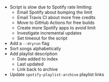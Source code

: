 - Script is slow due to Spotify rate limiting:
    - Email Spotify about bumping the limit
    - Email Travis CI about more free credits
    - Move to GitHub Actions for free builds
    - Create more Spotify apps to avoid limit
    - Investigate incremental updates
    - Set timeout for the script
- Add a `--dryrun` flag
- Sort songs alphabetically
- Add playlist description
    - Date added to index
    - Last updated
    - Link back to archive
- Update `spotify-playlist-archive` playlist links
